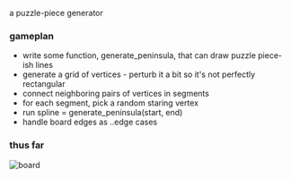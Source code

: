 a puzzle-piece generator

### gameplan
* write some function, generate_peninsula, that can draw puzzle piece-ish lines
* generate a grid of vertices - perturb it a bit so it's not perfectly rectangular
* connect neighboring pairs of vertices in segments
* for each segment, pick a random staring vertex
* run spline = generate_peninsula(start, end)
* handle board edges as ..edge cases


### thus far
![board](https://raw.github.com/yosemitebandit/puzzling/branch/master/board.png)
